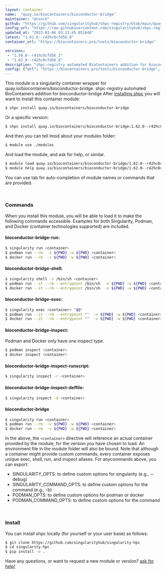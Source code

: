 ```yaml
---
layout: container
name:  "quay.io/biocontainers/bioconductor-bridge"
maintainer: "@vsoch"
github: "https://github.com/singularityhub/shpc-registry/blob/main/quay.io/biocontainers/bioconductor-bridge/container.yaml"
config_url: "https://raw.githubusercontent.com/singularityhub/shpc-registry/main/quay.io/biocontainers/bioconductor-bridge/container.yaml"
updated_at: "2023-03-06 03:12:45.051648"
latest: "1.62.0--r42hc0cfd56_0"
container_url: "https://biocontainers.pro/tools/bioconductor-bridge"

versions:
 - "1.58.0--r41hc0cfd56_2"
 - "1.62.0--r42hc0cfd56_0"
description: "shpc-registry automated BioContainers addition for bioconductor-bridge"
config: {"url": "https://biocontainers.pro/tools/bioconductor-bridge", "maintainer": "@vsoch", "description": "shpc-registry automated BioContainers addition for bioconductor-bridge", "latest": {"1.62.0--r42hc0cfd56_0": "sha256:f95fc63417e89f2d003a30fa445747e541d70f432c331d23ed8d684fe802afe7"}, "tags": {"1.58.0--r41hc0cfd56_2": "sha256:670cf2714e02f74b754c536d10a42947587046d686d71e03f4f0939de9579d76", "1.62.0--r42hc0cfd56_0": "sha256:f95fc63417e89f2d003a30fa445747e541d70f432c331d23ed8d684fe802afe7"}, "docker": "quay.io/biocontainers/bioconductor-bridge"}
---
```


This module is a singularity container wrapper for quay.io/biocontainers/bioconductor-bridge.
shpc-registry automated BioContainers addition for bioconductor-bridge
After [installing shpc](#install) you will want to install this container module:


```bash
$ shpc install quay.io/biocontainers/bioconductor-bridge
```

Or a specific version:

```bash
$ shpc install quay.io/biocontainers/bioconductor-bridge:1.62.0--r42hc0cfd56_0
```

And then you can tell lmod about your modules folder:

```bash
$ module use ./modules
```

And load the module, and ask for help, or similar.

```bash
$ module load quay.io/biocontainers/bioconductor-bridge/1.62.0--r42hc0cfd56_0
$ module help quay.io/biocontainers/bioconductor-bridge/1.62.0--r42hc0cfd56_0
```

You can use tab for auto-completion of module names or commands that are provided.

<br>

### Commands

When you install this module, you will be able to load it to make the following commands accessible.
Examples for both Singularity, Podman, and Docker (container technologies supported) are included.

#### bioconductor-bridge-run:

```bash
$ singularity run <container>
$ podman run --rm  -v ${PWD} -w ${PWD} <container>
$ docker run --rm  -v ${PWD} -w ${PWD} <container>
```

#### bioconductor-bridge-shell:

```bash
$ singularity shell -s /bin/sh <container>
$ podman run --it --rm --entrypoint /bin/sh  -v ${PWD} -w ${PWD} <container>
$ docker run --it --rm --entrypoint /bin/sh  -v ${PWD} -w ${PWD} <container>
```

#### bioconductor-bridge-exec:

```bash
$ singularity exec <container> "$@"
$ podman run --it --rm --entrypoint ""  -v ${PWD} -w ${PWD} <container> "$@"
$ docker run --it --rm --entrypoint ""  -v ${PWD} -w ${PWD} <container> "$@"
```

#### bioconductor-bridge-inspect:

Podman and Docker only have one inspect type.

```bash
$ podman inspect <container>
$ docker inspect <container>
```

#### bioconductor-bridge-inspect-runscript:

```bash
$ singularity inspect -r <container>
```

#### bioconductor-bridge-inspect-deffile:

```bash
$ singularity inspect -d <container>
```



#### bioconductor-bridge

```bash
$ singularity run <container>
$ podman run --rm  -v ${PWD} -w ${PWD} <container>
$ docker run --rm  -v ${PWD} -w ${PWD} <container>
```


In the above, the `<container>` directive will reference an actual container provided
by the module, for the version you have chosen to load. An environment file in the
module folder will also be bound. Note that although a container
might provide custom commands, every container exposes unique exec, shell, run, and
inspect aliases. For anycommands above, you can export:

 - SINGULARITY_OPTS: to define custom options for singularity (e.g., --debug)
 - SINGULARITY_COMMAND_OPTS: to define custom options for the command (e.g., -b)
 - PODMAN_OPTS: to define custom options for podman or docker
 - PODMAN_COMMAND_OPTS: to define custom options for the command

<br>

### Install

You can install shpc locally (for yourself or your user base) as follows:

```bash
$ git clone https://github.com/singularityhub/singularity-hpc
$ cd singularity-hpc
$ pip install -e .
```

Have any questions, or want to request a new module or version? [ask for help!](https://github.com/singularityhub/singularity-hpc/issues)
